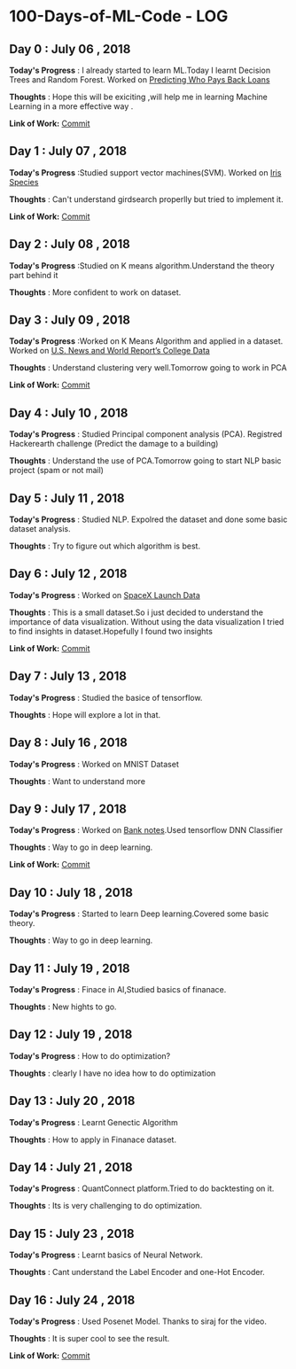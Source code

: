 # 100-Days-of-ML-Code - LOG

## Day 0 : July 06 , 2018

**Today's Progress** : I already started to learn ML.Today I learnt Decision Trees and Random Forest. Worked on [Predicting Who Pays Back Loans](https://www.kaggle.com/sarahvch/predicting-who-pays-back-loans)

**Thoughts** : Hope this will be exiciting ,will help me in learning Machine Learning in a more effective way .

**Link of Work:**   [Commit](https://www.kaggle.com/karthickaravindan/decision-trees-and-random-forest)

## Day 1 : July 07 , 2018

**Today's Progress** :Studied support vector machines(SVM). Worked on [Iris Species](https://www.kaggle.com/uciml/iris)

**Thoughts** : Can't understand girdsearch properlly but tried to implement it.

**Link of Work:**   [Commit](https://www.kaggle.com/karthickaravindan/support-vector-machines-project)

## Day 2 : July 08 , 2018

**Today's Progress** :Studied on K means algorithm.Understand the theory part behind it

**Thoughts** : More confident to work on dataset.

## Day 3 : July 09 , 2018

**Today's Progress** :Worked on K Means Algorithm and applied in a dataset. Worked on [U.S. News and World Report’s College Data](https://www.kaggle.com/flyingwombat/us-news-and-world-reports-college-data)

**Thoughts** : Understand clustering very well.Tomorrow going to work in PCA

**Link of Work:**   [Commit](https://www.kaggle.com/karthickaravindan/k-means-clustering-project)


## Day 4 : July 10 , 2018

**Today's Progress** : Studied Principal component analysis (PCA). Registred Hackerearth challenge (Predict the damage to a building)

**Thoughts** : Understand the use of PCA.Tomorrow going to start NLP basic project (spam or not mail)

## Day 5 : July 11 , 2018

**Today's Progress** : Studied NLP. Expolred the dataset and done some basic dataset analysis. 

**Thoughts** : Try to figure out which algorithm is best. 


## Day 6 : July 12 , 2018

**Today's Progress** : Worked on [SpaceX Launch Data](https://www.kaggle.com/scoleman/spacex-launch-data)

**Thoughts** : This is a small dataset.So i just decided to understand the importance of data visualization. Without using the data visualization I tried to find insights in dataset.Hopefully I found two insights

**Link of Work:**   [Commit](https://www.kaggle.com/karthickaravindan/without-data-visualization)

## Day 7 : July 13 , 2018

**Today's Progress** : Studied the basice of tensorflow.

**Thoughts** : Hope will explore a lot in that.

## Day 8 : July 16 , 2018

**Today's Progress** : Worked on MNIST Dataset

**Thoughts** : Want to understand more

## Day 9 : July 17 , 2018

**Today's Progress** : Worked on [Bank notes](https://www.kaggle.com/aariyan101/bank-notes).Used tensorflow DNN Classifier

**Thoughts** : Way to go in deep learning.

**Link of Work:**   [Commit](https://www.kaggle.com/karthickaravindan/dnnclassifier)


## Day 10 : July 18 , 2018

**Today's Progress** : Started to learn Deep learning.Covered some basic theory.

**Thoughts** : Way to go in deep learning.


## Day 11 : July 19 , 2018

**Today's Progress** : Finace in AI,Studied basics of finanace.

**Thoughts** : New hights to go.

## Day 12 : July 19 , 2018

**Today's Progress** : How to do optimization?

**Thoughts** : clearly I have no idea how to do optimization

## Day 13 : July 20 , 2018

**Today's Progress** : Learnt Genectic Algorithm

**Thoughts** : How to apply in Finanace dataset.

## Day 14 : July 21 , 2018

**Today's Progress** : QuantConnect platform.Tried to do backtesting on it.

**Thoughts** : Its is very challenging to do optimization.

## Day 15 : July 23 , 2018

**Today's Progress** : Learnt basics of Neural Network.

**Thoughts** : Cant understand the Label Encoder and one-Hot Encoder.

## Day 16 : July 24 , 2018

**Today's Progress** : Used Posenet Model. Thanks to siraj for the video.

**Thoughts** : It is super cool to see the result.

**Link of Work:**   [Commit](https://www.linkedin.com/feed/update/urn:li:activity:6427348565911269376)





